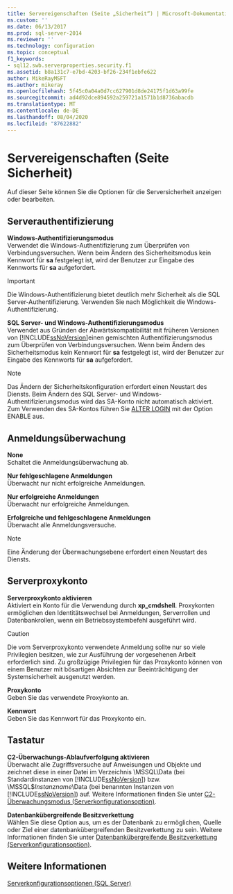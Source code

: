 ```yaml
---
title: Servereigenschaften (Seite „Sicherheit“) | Microsoft-Dokumentation
ms.custom: ''
ms.date: 06/13/2017
ms.prod: sql-server-2014
ms.reviewer: ''
ms.technology: configuration
ms.topic: conceptual
f1_keywords:
- sql12.swb.serverproperties.security.f1
ms.assetid: b8a131c7-e7bd-4203-bf26-234f1ebfe622
author: MikeRayMSFT
ms.author: mikeray
ms.openlocfilehash: 5f45c0a04a0d7cc627901d8de24175f1d63a99fe
ms.sourcegitcommit: ad4d92dce894592a259721a1571b1d8736abacdb
ms.translationtype: MT
ms.contentlocale: de-DE
ms.lasthandoff: 08/04/2020
ms.locfileid: "87622882"
---
```

# <a name="server-properties-security-page"></a>Servereigenschaften (Seite Sicherheit)
  Auf dieser Seite können Sie die Optionen für die Serversicherheit anzeigen oder bearbeiten.  
  
## <a name="server-authentication"></a>Serverauthentifizierung  
 **Windows-Authentifizierungsmodus**  
 Verwendet die Windows-Authentifizierung zum Überprüfen von Verbindungsversuchen. Wenn beim Ändern des Sicherheitsmodus kein Kennwort für **sa** festgelegt ist, wird der Benutzer zur Eingabe des Kennworts für **sa** aufgefordert.  
  
> [!IMPORTANT]  
>  Die Windows-Authentifizierung bietet deutlich mehr Sicherheit als die SQL Server-Authentifizierung. Verwenden Sie nach Möglichkeit die Windows-Authentifizierung.  
  
 **SQL Server- und Windows-Authentifizierungsmodus**  
 Verwendet aus Gründen der Abwärtskompatibilität mit früheren Versionen von [!INCLUDE[ssNoVersion](../../includes/ssnoversion-md.md)]einen gemischten Authentifizierungsmodus zum Überprüfen von Verbindungsversuchen. Wenn beim Ändern des Sicherheitsmodus kein Kennwort für **sa** festgelegt ist, wird der Benutzer zur Eingabe des Kennworts für **sa** aufgefordert.  
  
> [!NOTE]  
>  Das Ändern der Sicherheitskonfiguration erfordert einen Neustart des Diensts. Beim Ändern des SQL Server- und Windows-Authentifizierungsmodus wird das SA-Konto nicht automatisch aktiviert. Zum Verwenden des SA-Kontos führen Sie [ALTER LOGIN](/sql/t-sql/statements/alter-login-transact-sql) mit der Option ENABLE aus.  
  
## <a name="login-auditing"></a>Anmeldungsüberwachung  
 **None**  
 Schaltet die Anmeldungsüberwachung ab.  
  
 **Nur fehlgeschlagene Anmeldungen**  
 Überwacht nur nicht erfolgreiche Anmeldungen.  
  
 **Nur erfolgreiche Anmeldungen**  
 Überwacht nur erfolgreiche Anmeldungen.  
  
 **Erfolgreiche und fehlgeschlagene Anmeldungen**  
 Überwacht alle Anmeldungsversuche.  
  
> [!NOTE]  
>  Eine Änderung der Überwachungsebene erfordert einen Neustart des Diensts.  
  
## <a name="server-proxy-account"></a>Serverproxykonto  
 **Serverproxykonto aktivieren**  
 Aktiviert ein Konto für die Verwendung durch **xp_cmdshell**. Proxykonten ermöglichen den Identitätswechsel bei Anmeldungen, Serverrollen und Datenbankrollen, wenn ein Betriebssystembefehl ausgeführt wird.  
  
> [!CAUTION]  
>  Die vom Serverproxykonto verwendete Anmeldung sollte nur so viele Privilegien besitzen, wie zur Ausführung der vorgesehenen Arbeit erforderlich sind. Zu großzügige Privilegien für das Proxykonto können von einem Benutzer mit bösartigen Absichten zur Beeinträchtigung der Systemsicherheit ausgenutzt werden.  
  
 **Proxykonto**  
 Geben Sie das verwendete Proxykonto an.  
  
 **Kennwort**  
 Geben Sie das Kennwort für das Proxykonto ein.  
  
## <a name="options"></a>Tastatur  
 **C2-Überwachungs-Ablaufverfolgung aktivieren**  
 Überwacht alle Zugriffsversuche auf Anweisungen und Objekte und zeichnet diese in einer Datei im Verzeichnis \MSSQL\Data (bei Standardinstanzen von [!INCLUDE[ssNoVersion](../../includes/ssnoversion-md.md)]) bzw. \MSSQL$*Instanzname*\Data (bei benannten Instanzen von [!INCLUDE[ssNoVersion](../../includes/ssnoversion-md.md)]) auf. Weitere Informationen finden Sie unter [C2-Überwachungsmodus (Serverkonfigurationsoption)](c2-audit-mode-server-configuration-option.md).  
  
 **Datenbankübergreifende Besitzverkettung**  
 Wählen Sie diese Option aus, um es der Datenbank zu ermöglichen, Quelle oder Ziel einer datenbankübergreifenden Besitzverkettung zu sein. Weitere Informationen finden Sie unter [Datenbankübergreifende Besitzverkettung (Serverkonfigurationsoption)](cross-db-ownership-chaining-server-configuration-option.md).  
  
## <a name="see-also"></a>Weitere Informationen  
 [Serverkonfigurationsoptionen &#40;SQL Server&#41;](server-configuration-options-sql-server.md)  
  
  
